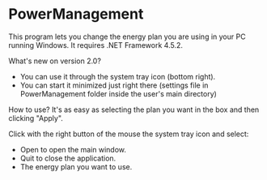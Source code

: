 # PowerManagement

This program lets you change the energy plan you are using in your PC running Windows.
It requires .NET Framework 4.5.2.

What's new on version 2.0?
- You can use it through the system tray icon (bottom right).
- You can start it minimized just right there (settings file in PowerManagement folder inside the user's main directory)

How to use?
It's as easy as selecting the plan you want in the box and then clicking "Apply".

Click with the right button of the mouse the system tray icon and select:
 - Open to open the main window.
 - Quit to close the application.
 - The energy plan you want to use.
